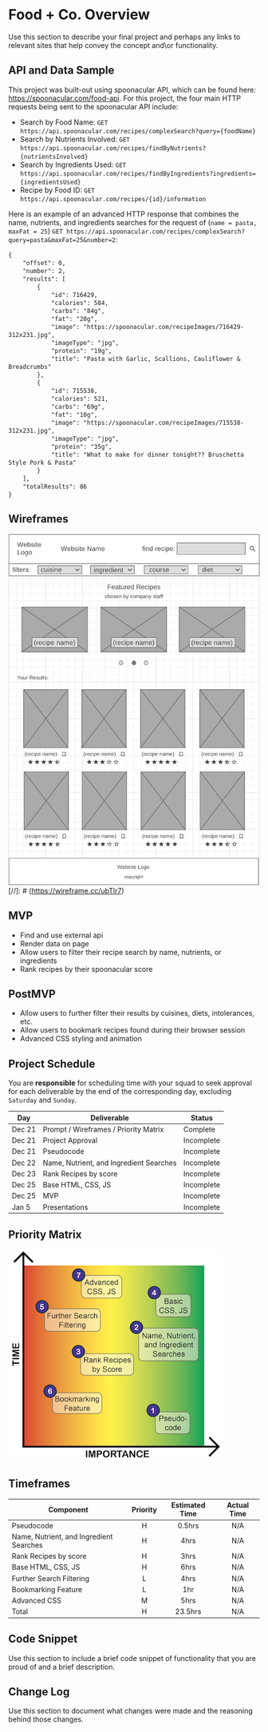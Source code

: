 # Food + Co. Overview

Use this section to describe your final project and perhaps any links to relevant sites that help convey the concept and\or functionality.

## API and Data Sample

This project was built-out using spoonacular API, which can be found here: https://spoonacular.com/food-api. For this project, the four main HTTP requests being sent to the spoonacular API include:
- Search by Food Name: ```GET https://api.spoonacular.com/recipes/complexSearch?query={foodName}```
- Search by Nutrients Involved: ```GET https://api.spoonacular.com/recipes/findByNutrients?{nutrientsInvolved}```
- Search by Ingredients Used: ```GET https://api.spoonacular.com/recipes/findByIngredients?ingredients={ingredientsUsed}```
- Recipe by Food ID: ```GET https://api.spoonacular.com/recipes/{id}/information```

Here is an example of an advanced HTTP response that combines the name, nutrients, and ingredients searches for the request of (```name = pasta, maxFat = 25```) ```GET https://api.spoonacular.com/recipes/complexSearch?query=pasta&maxFat=25&number=2```:
```
{
    "offset": 0,
    "number": 2,
    "results": [
        {
            "id": 716429,
            "calories": 584,
            "carbs": "84g",
            "fat": "20g",
            "image": "https://spoonacular.com/recipeImages/716429-312x231.jpg",
            "imageType": "jpg",
            "protein": "19g",
            "title": "Pasta with Garlic, Scallions, Cauliflower & Breadcrumbs"
        },
        {
            "id": 715538,
            "calories": 521,
            "carbs": "69g",
            "fat": "10g",
            "image": "https://spoonacular.com/recipeImages/715538-312x231.jpg",
            "imageType": "jpg",
            "protein": "35g",
            "title": "What to make for dinner tonight?? Bruschetta Style Pork & Pasta"
        }
    ],
    "totalResults": 86
}
```

## Wireframes

![image](fork-and-co-wireframe.png)
[//]: # (https://wireframe.cc/ubTlr7)

## MVP 

- Find and use external api 
- Render data on page 
- Allow users to filter their recipe search by name, nutrients, or ingredients
- Rank recipes by their spoonacular score

## PostMVP  

- Allow users to further filter their results by cuisines, diets, intolerances, etc.
- Allow users to bookmark recipes found during their browser session
- Advanced CSS styling and animation

## Project Schedule

You are **responsible** for scheduling time with your squad to seek approval for each deliverable by the end of the corresponding day, excluding `Saturday` and `Sunday`.

|  Day | Deliverable | Status
|---|---| ---|
|Dec 21| Prompt / Wireframes / Priority Matrix | Complete
|Dec 21| Project Approval | Incomplete
|Dec 21| Pseudocode | Incomplete
|Dec 22| Name, Nutrient, and Ingredient Searches | Incomplete
|Dec 23| Rank Recipes by score | Incomplete
|Dec 25| Base HTML, CSS, JS | Incomplete
|Dec 25| MVP | Incomplete
|Jan 5| Presentations | Incomplete

## Priority Matrix

![image](fork-and-co-priority-queue.png)

## Timeframes

| Component | Priority | Estimated Time | Actual Time |
| --- | :---: |  :---: | :---: |
| Pseudocode | H | 0.5hrs | N/A |
| Name, Nutrient, and Ingredient Searches | H | 4hrs | N/A |
| Rank Recipes by score | H | 3hrs | N/A |
| Base HTML, CSS, JS | H | 6hrs | N/A |
| Further Search Filtering | L | 4hrs | N/A |
| Bookmarking Feature | L | 1hr | N/A |
| Advanced CSS | M | 5hrs | N/A |
| Total | H | 23.5hrs | N/A |

## Code Snippet

Use this section to include a brief code snippet of functionality that you are proud of and a brief description.  

## Change Log
 Use this section to document what changes were made and the reasoning behind those changes.  
